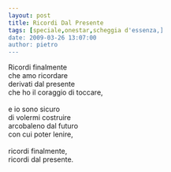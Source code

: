 ```yaml
---
layout: post
title: Ricordi Dal Presente
tags: [speciale,onestar,scheggia d'essenza,]
date: 2009-03-26 13:07:00
author: pietro
---
```

Ricordi finalmente<br/>che amo ricordare<br/>derivati dal presente<br/>che ho il coraggio di toccare,<br/><br/>e io sono sicuro<br/>di volermi costruire<br/>arcobaleno dal futuro<br/>con cui poter lenire,<br/><br/>ricordi finalmente,<br/>ricordi dal presente.
